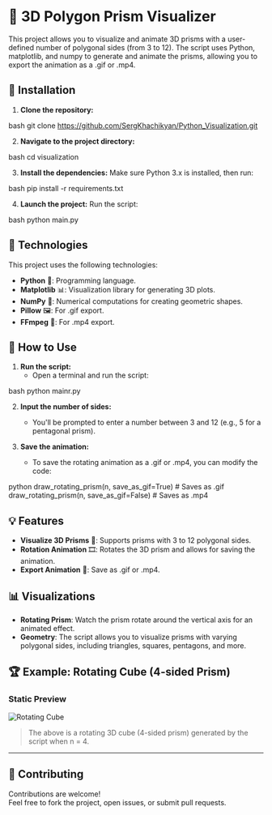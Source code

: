 # 🔺 3D Polygon Prism Visualizer

This project allows you to visualize and animate 3D prisms with a user-defined number of polygonal sides (from 3 to 12). The script uses Python, matplotlib, and numpy to generate and animate the prisms, allowing you to export the animation as a .gif or .mp4.

## 🚀 Installation

1. **Clone the repository:**
    
bash
    git clone https://github.com/SergKhachikyan/Python_Visualization.git


2. **Navigate to the project directory:**
    
bash
    cd visualization


3. **Install the dependencies:**
    Make sure Python 3.x is installed, then run:
    
bash
    pip install -r requirements.txt


4. **Launch the project:**
    Run the script:
    
bash
    python main.py


## 🔧 Technologies

This project uses the following technologies:
- **Python** 🐍: Programming language.
- **Matplotlib** 📊: Visualization library for generating 3D plots.
- **NumPy** 🔢: Numerical computations for creating geometric shapes.
- **Pillow** 🖼: For .gif export.
- **FFmpeg** 🎥: For .mp4 export.

## 📝 How to Use

1. **Run the script:**
    - Open a terminal and run the script:
      
bash
      python mainr.py


2. **Input the number of sides:**
    - You'll be prompted to enter a number between 3 and 12 (e.g., 5 for a pentagonal prism).

3. **Save the animation:**
    - To save the rotating animation as a .gif or .mp4, you can modify the code:
      
python
      draw_rotating_prism(n, save_as_gif=True)  # Saves as .gif
      draw_rotating_prism(n, save_as_gif=False) # Saves as .mp4


## 💡 Features

- **Visualize 3D Prisms** 🔺: Supports prisms with 3 to 12 polygonal sides.
- **Rotation Animation** 🎞: Rotates the 3D prism and allows for saving the animation.
- **Export Animation** 💾: Save as .gif or .mp4.

## 📊 Visualizations

- **Rotating Prism**: Watch the prism rotate around the vertical axis for an animated effect.
- **Geometry**: The script allows you to visualize prisms with varying polygonal sides, including triangles, squares, pentagons, and more.

## 🏆 Example: Rotating Cube (4-sided Prism)

### Static Preview

![Rotating Cube](https://upload.wikimedia.org/wikipedia/commons/5/55/Cube_-_animated.gif)

> The above is a rotating 3D cube (4-sided prism) generated by the script when n = 4.

---

## 🤝 Contributing

Contributions are welcome!  
Feel free to fork the project, open issues, or submit pull requests.
